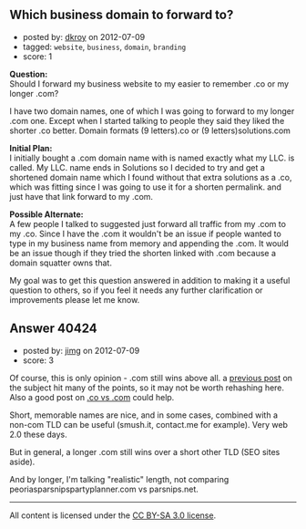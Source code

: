 ## Which business domain to forward to?

- posted by: [dkroy](https://stackexchange.com/users/-1/14998-dkroy) on 2012-07-09
- tagged: `website`, `business`, `domain`, `branding`
- score: 1

<b>Question:</b><br />
Should I forward my business website to my easier to remember .co or my longer .com?

I have two domain names, one of which I was going to forward to my longer .com one. Except when I started talking to people they said they liked the shorter .co better. Domain formats (9 letters).co or (9 letters)solutions.com

<b>Initial Plan:</b><br />
I initially bought a .com domain name with is named exactly what my LLC. is called. My LLC. name ends in Solutions so I decided to try and get a shortened domain name which I found without that extra solutions as a .co, which was fitting since I was going to use it for a shorten permalink. and just have that link forward to my .com.


<b>Possible Alternate:</b><br />
A few people I talked to suggested just forward all traffic from my .com to my .co. Since I have the .com it wouldn't be an issue if people wanted to type in my business name from memory and appending the .com. It would be an issue though if they tried the shorten linked with .com because a domain squatter owns that.

My goal was to get this question answered in addition to making it a useful question to others, so if you feel it needs any further clarification or improvements please let me know.


## Answer 40424

- posted by: [jimg](https://stackexchange.com/users/-1/2380-jimg) on 2012-07-09
- score: 3

<p>Of course, this is only opinion - .com still wins above all.
a <a href="http://answers.onstartups.com/questions/8798/is-there-any-definitive-list-of-reasons-why-you-should-always-go-with-com">previous post</a> on the subject hit many of the points, so it may not be worth rehashing here. Also a good post on <a href="http://answers.onstartups.com/questions/19238/co-domain-names">.co vs .com</a> could help.</p>

<p>Short, memorable names are nice, and in some cases, combined with a non-com TLD can be useful (smush.it, contact.me for example).  Very web 2.0 these days. </p>

<p>But in general, a longer .com still wins over a short other TLD (SEO sites aside).</p>

<p>And by longer, I'm talking "realistic" length, not comparing peoriasparsnipspartyplanner.com vs parsnips.net.</p>




---

All content is licensed under the [CC BY-SA 3.0 license](https://creativecommons.org/licenses/by-sa/3.0/).
